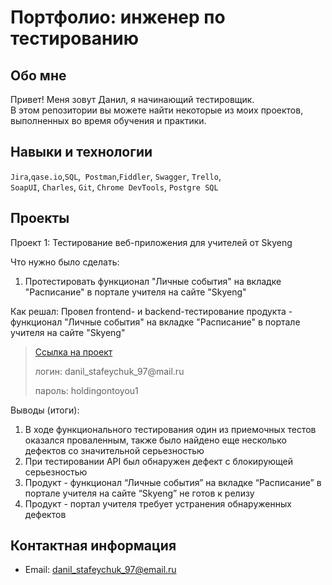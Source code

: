 # Портфолио: инженер по тестированию

## Обо мне 

Привет! Меня зовут Данил, я начинающий тестировщик. <br>
В этом репозитории вы можете найти некоторые из моих проектов, выполненных во время обучения и практики.
<br>

## Навыки и технологии
``Jira``,``qase.io``,``SQL``,`` Postman``,``Fiddler``, ``Swagger``, ``Trello``, <br>
``SoapUI``, ``Charles``, ``Git``, ``Chrome DevTools``, ``Postgre SQL``

## Проекты

<p> Проект 1: Тестирование веб-приложения для учителей от Skyeng</p>
<p>Что нужно было сделать:<p>
<ol>
  <li>Протестировать функционал "Личные события" на вкладке "Расписание" в портале учителя на сайте "Skyeng" </li>
</ol>

<p>Как решал: Провел frontend- и backend-тестирование продукта - функционал "Личные события" на вкладке "Расписание" в портале учителя на сайте "Skyeng"<p>

> <a href="https://qc-bug-report.atlassian.net/l/cp/soLVW9Dr">Ссылка на проект</a>
 > <p> логин: danil_stafeychuk_97@mail.ru </p>
> <p> пароль: holdingontoyou1 </p>
 
 <p>Выводы (итоги):<p>
<ol>
  <li>В ходе функционального тестирования один из приемочных тестов оказался проваленным, также было найдено еще несколько дефектов со значительной серьезностью</li>
  <li>При тестировании API был обнаружен дефект с блокирующей серьезностью</li>
  <li>Продукт - функционал “Личные события” на вкладке “Расписание” в портале учителя на сайте “Skyeng” не готов к релизу</li>
  <li>Продукт - портал учителя требует устранения обнаруженных дефектов</li>
</ol>

## Контактная информация
- Email: danil_stafeychuk_97@email.ru
